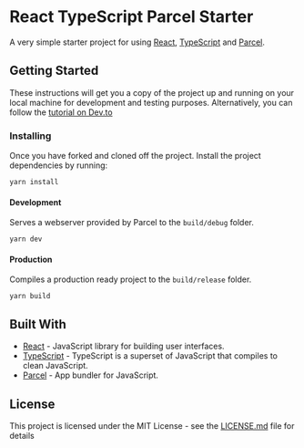 # React TypeScript Parcel Starter

A very simple starter project for using [React](https://reactjs.org/), [TypeScript](https://www.typescriptlang.org) and [Parcel](https://en.parceljs.org).

## Getting Started

These instructions will get you a copy of the project up and running on your local machine for development and testing purposes.  Alternatively, you can follow the [tutorial on Dev.to](https://dev.to/grant_bartlett/getting-started-with-react-typescript-and-parcel-c9l)


### Installing

Once you have forked and cloned off the project. 
Install the project dependencies by running:

```
yarn install
```

#### Development
Serves a webserver provided by Parcel to the `build/debug` folder.
```
yarn dev
```

#### Production
Compiles a production ready project to the `build/release` folder.

```
yarn build
```

## Built With

* [React](https://reactjs.org/) - JavaScript library for building user interfaces.
* [TypeScript](https://www.typescriptlang.org) - TypeScript is a superset of JavaScript that compiles to clean JavaScript.
* [Parcel](https://en.parceljs.org) - App bundler for JavaScript.

## License

This project is licensed under the MIT License - see the [LICENSE.md](LICENSE.md) file for details
